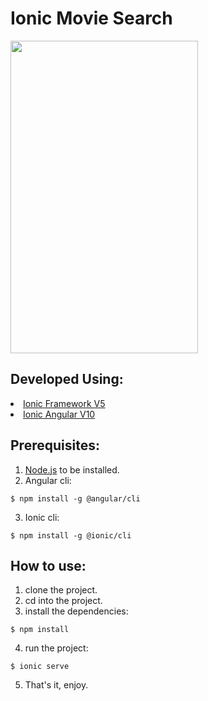 # Ionic Movie Search

<img src="./doc/Demo.gif" text-align = "center" width= 300px height = 500px />

## Developed Using:
<lu>
<li>
<a href="https://ionicframework.com/">Ionic Framework V5</a>
</li>
<li>
<a href="https://angular.io/">Ionic Angular V10</a>
</li> </p></lu>

## Prerequisites:
1. <a href="https://nodejs.org/es/download/">Node.js</a> to be installed.
2. Angular cli:
```
$ npm install -g @angular/cli
```
3. Ionic cli:
```
$ npm install -g @ionic/cli
```

## How to use:
1. clone the project.
2. cd into the project.
3. install the dependencies:
```
$ npm install
```
4. run the project:
```
$ ionic serve
```
5. That's it, enjoy.
